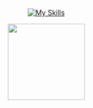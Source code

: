 
<div align="center" style="display: inline_block"><br>

[![My Skills](https://skillicons.dev/icons?i=go,docker,kubernetes,ts,react,tailwind,py,django,postgresql,mongodb,git)](https://skillicons.dev)
<div align="center">
  <a href="https://github.com/tjthiagocosta">
  <img height="155em" src="https://github-readme-stats.vercel.app/api/top-langs/?username=tjthiagocosta&layout=compact&langs_count=8&theme=dark&count_private=true"/>
</div>

